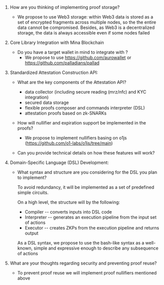 1. How are you thinking of implementing proof storage?
    - We propose to use Web3 storage: within Web3 data is stored as a set of encrypted fragments across multiple nodes, so the the entire data cannot be compromised.
    Besides, as Web3 is a decentralized storage, the data is always accessible even if some nodes failed

2. Core Library Integration with Mina Blockchain
   - Do you have a target wallet in mind to integrate with ?
	    - We propose to use https://github.com/aurowallet or https://github.com/palladians/pallad

3. Standardized Attestation Construction API:
   - What are the key components of the Attestation API?
        - data collector (including secure reading (mrz/nfc) and KYC integration)
        - secured data storage
        - flexible proofs composer and commands interpreter (DSL) 
        - attestation proofs based on zk-SNARKs

   - How will nullifier and expiration support be implemented in the proofs?
	    - We propose to implement nullifiers basing on o1js (https://github.com/o1-labs/o1js/tree/main)

   - Can you provide technical details on how these features will work?
        
        
4. Domain-Specific Language (DSL) Development:
   - What syntax and structure are you considering for the DSL you plan to implement?
        
        To avoid redundancy, it will be implemented as a set of predefined simple circuits. 
        
        On a high level, the structure will by the following:
        - Compiler -- converts inputs into DSL code 
        - Interpreter -- generates an execution pipeline from the input set of actions
        - Executor -- creates ZKPs from the execution pipeline and returns output
        
        As a DSL syntax, we propose to use the bash-like syntax as a well-known, simple and expressive enough to describe any subsequence of actions     
        
5. What are your thoughts regarding security and preventing proof reuse?
    - To prevent proof reuse we will implement proof nullifiers mentioned above  
